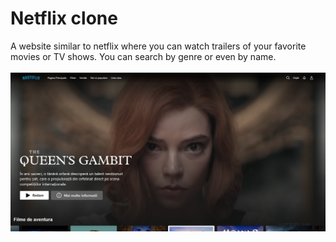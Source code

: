 # Netflix clone

A website similar to netflix where you can watch trailers of your favorite movies or TV shows. You can search by genre or even by name.
<br>
<br>
![Overview photo1](src/design/nastiflix.jpg)


